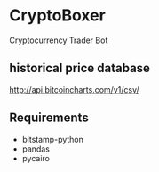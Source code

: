 
CryptoBoxer
=================

Cryptocurrency Trader Bot

historical price database
----------------

http://api.bitcoincharts.com/v1/csv/


Requirements
---------------
* bitstamp-python
* pandas
* pycairo
